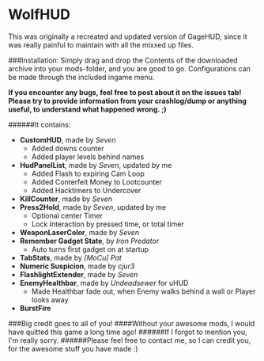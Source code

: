 # WolfHUD

This was originally a recreated and updated version of GageHUD, since it was really painful to maintain with all the mixxed up files.

###Installation:
Simply drag and drop the Contents of the downloaded archive into your mods-folder, and you are good to go.
Configurations can be made through the included ingame menu.

__If you encounter any bugs, feel free to post about it on the issues tab! 
Please try to provide information from your crashlog/dump or anything useful, to understand what happened wrong.  ;)__

######It contains:
- __CustomHUD__, made by _Seven_
  - Added downs counter
  - Added player levels behind names
- __HudPanelList__, made by _Seven_, updated by me
  - Added Flash to expiring Cam Loop
  - Added Conterfeit Money to Lootcounter
  - Added Hacktimers to Undercover
- __KillCounter__, made by _Seven_
- __Press2Hold__, made by _Seven_, updated by me
  - Optional center Timer
  - Lock Interaction by pressed time, or total timer
- __WeaponLaserColor__, made by _Seven_
- __Remember Gadget State__, by _Iron Predator_
  - Auto turns first gadget on at startup
- __TabStats__, made by _[MoCu] Pat_
- __Numeric Suspicion__, made by _cjur3_
- __FlashlightExtender__, made by _Seven_
- __EnemyHealthbar__, made by _Undeadsewer_ for uHUD
  - Made Healthbar fade out, when Enemy walks behind a wall or Player looks away
- __BurstFire__

###Big credit goes to all of you!
####Without your awesome mods, I would have quitted this game a long time ago! 
######If I forgot to mention you, I'm really sorry. 
######Please feel free to contact me, so I can credit you, for the awesome stuff you have made :)
